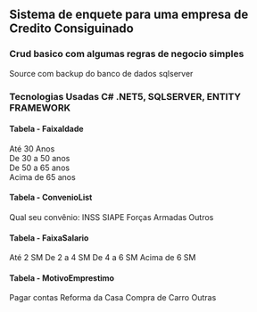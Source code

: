 ## Sistema de enquete para uma empresa de Credito Consiguinado

### Crud basico com algumas regras de negocio simples
Source com backup do banco de dados sqlserver

### Tecnologias Usadas C# .NET5, SQLSERVER, ENTITY FRAMEWORK


#### Tabela - FaixaIdade
Até 30 Anos
<br/>De 30 a 50 anos
<br/>De 50 a 65 anos
<br/>Acima de 65 anos

#### Tabela - ConvenioList
Qual seu convênio:
INSS
SIAPE
Forças Armadas
Outros

#### Tabela - FaixaSalario
Até 2 SM
De 2 a 4 SM
De 4 a 6 SM
Acima de 6 SM

#### Tabela - MotivoEmprestimo
Pagar contas
Reforma da Casa
Compra de Carro
Outras
